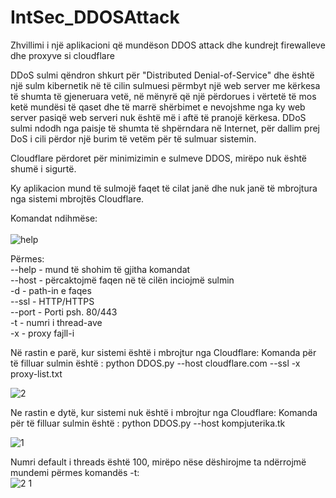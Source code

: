 # IntSec_DDOSAttack
Zhvillimi i një aplikacioni që mundëson DDOS attack dhe kundrejt firewalleve dhe proxyve si cloudflare

DDoS sulmi qëndron shkurt për "Distributed Denial-of-Service" dhe është një sulm kibernetik në të cilin sulmuesi përmbyt një web server me kërkesa të shumta të gjeneruara vetë, në mënyrë që një përdorues i vërtetë të mos ketë mundësi të qaset dhe të marrë shërbimet e nevojshme nga ky web server pasiqë web serveri nuk është më i aftë të pranojë kërkesa. 
DDoS sulmi ndodh nga paisje të shumta të shpërndara në Internet, për dallim prej DoS i cili përdor një burim të vetëm për të sulmuar sistemin. 

Cloudflare përdoret për minimizimin e sulmeve  DDOS, mirëpo nuk është shumë i sigurtë.

Ky aplikacion mund të sulmojë faqet të cilat janë dhe nuk janë të mbrojtura nga sistemi mbrojtës Cloudflare.

Komandat ndihmëse: </br></br>
![help](https://user-images.githubusercontent.com/74669741/148700939-1f1a1275-e4bf-4108-b6fe-198bffa66c8a.png)

Përmes:</br>
--help - mund të shohim të gjitha komandat</br>
--host - përcaktojmë faqen në të cilën inciojmë sulmin</br>
-d     - path-in e faqes</br>
--ssl  - HTTP/HTTPS</br>
--port - Porti psh. 80/443</br>
-t     - numri i thread-ave</br>
-x     - proxy fajll-i</br>


Në rastin e parë, kur sistemi është i mbrojtur nga Cloudflare:
Komanda për të filluar sulmin është : python DDOS.py --host cloudflare.com --ssl -x proxy-list.txt

![2](https://user-images.githubusercontent.com/74669741/148700964-e4f00f09-58a1-4fbb-8365-48e5d386d9a3.png)

Ne rastin e dytë, kur sistemi nuk është i mbrojtur nga Cloudflare:
Komanda për të filluar sulmin është : python DDOS.py --host kompjuterika.tk

![1](https://user-images.githubusercontent.com/74669741/148700969-f46881a8-b2ab-42dd-ae9f-74c0241a33b8.png)


Numri default i threads është 100, mirëpo nëse dëshirojme ta ndërrojmë mundemi përmes komandës -t:</br>
![2 1](https://user-images.githubusercontent.com/74669741/148700973-5097fa08-70dd-429b-ad59-5bb9318ee4d9.png)


